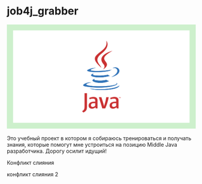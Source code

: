 #                                                        job4j_grabber 

![ScreenShot](java1.png)

Это учебный проект в котором я собираюсь тренироваться и получать знания, которые помогут мне устроиться на позицию Middle Java разработчика.
                      Дорогу осилит идущий! 

Конфликт слияния

конфликт слияния 2
